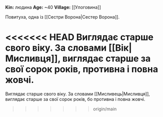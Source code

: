 **Kin:** людина
**Age:** ~40
**Village:** [[Улоговина]]

Повитуха, одна із [[Сестри Ворона|Сестер Ворона]].

<<<<<<< HEAD
Виглядає старше свого віку. За словами [[Вік|Мисливця]], виглядає старше за свої сорок років, противна і повна жовчі.
=======
Виглядає старше свого віку. За словами [[Мисливець|Мисливця]], виглядає старше за свої сорок років, бо противна і повна жовчі.
>>>>>>> origin/main

